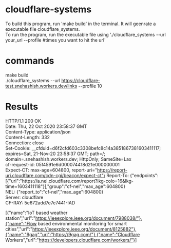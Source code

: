 # cloudflare-systems
To build this program, run 'make build' in the terminal. It will geenrate a executable file cloudflare_systems.\
To run the program, run the executable file using './cloudflare_systems --url your_url --profile #times you want to hit the url'

# commands
make build\
./cloudflare_systems --url https://cloudflare-test.snehashish.workers.dev/links --profile 10

# Results
HTTP/1.1 200 OK\
Date: Thu, 22 Oct 2020 23:58:37 GMT\
Content-Type: application/json\
Content-Length: 332\
Connection: close\
Set-Cookie: __cfduid=d6f2cfd603c3308befc8c14a3851867381603411117; expires=Sat, 21-Nov-20 23:58:37 GMT; path=/; domain=.snehashish.workers.dev; HttpOnly; SameSite=Lax\
cf-request-id: 05f4591e6d000074418d21e000000001\
Expect-CT: max-age=604800, report-uri="https://report-uri.cloudflare.com/cdn-cgi/beacon/expect-ct"\
Report-To: {"endpoints":[{"url":"https:\/\/a.nel.cloudflare.com\/report?lkg-colo=16&lkg-time=1603411118"}],"group":"cf-nel","max_age":604800}\
NEL: {"report_to":"cf-nel","max_age":604800}\
Server: cloudflare\
CF-RAY: 5e672add7e7e7441-IAD

[{"name":"IoT based weather station","url":"https://ieeexplore.ieee.org/document/7988038/"},{"name":"Flow based environmental monitoring for smart cities","url":"https://ieeexplore.ieee.org/document/8125882"},{"name":"9gag","url":"https://9gag.com/"},{"name":"Cloudflare Workers","url":"https://developers.cloudflare.com/workers/"}]
